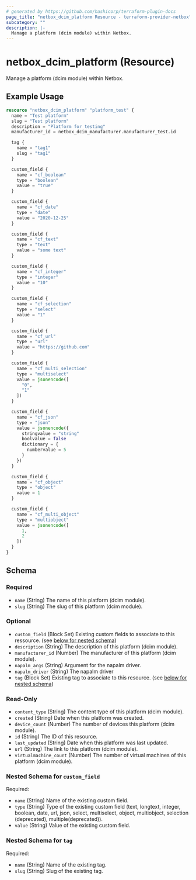 ```yaml
---
# generated by https://github.com/hashicorp/terraform-plugin-docs
page_title: "netbox_dcim_platform Resource - terraform-provider-netbox"
subcategory: ""
description: |-
  Manage a platform (dcim module) within Netbox.
---
```


# netbox_dcim_platform (Resource)

Manage a platform (dcim module) within Netbox.

## Example Usage

```terraform
resource "netbox_dcim_platform" "platform_test" {
  name = "Test platform"
  slug = "Test platform"
  description = "Platform for testing"
  manufacturer_id = netbox_dcim_manufacturer.manufacturer_test.id 

  tag {
    name = "tag1"
    slug = "tag1"
  }

  custom_field {
    name = "cf_boolean"
    type = "boolean"
    value = "true"
  }

  custom_field {
    name = "cf_date"
    type = "date"
    value = "2020-12-25"
  }

  custom_field {
    name = "cf_text"
    type = "text"
    value = "some text"
  }

  custom_field {
    name = "cf_integer"
    type = "integer"
    value = "10"
  }

  custom_field {
    name = "cf_selection"
    type = "select"
    value = "1"
  }

  custom_field {
    name = "cf_url"
    type = "url"
    value = "https://github.com"
  }

  custom_field {
    name = "cf_multi_selection"
    type = "multiselect"
    value = jsonencode([
      "0",
      "1"
    ])
  }

  custom_field {
    name = "cf_json"
    type = "json"
    value = jsonencode({
      stringvalue = "string"
      boolvalue = false
      dictionary = {
        numbervalue = 5
      }
    })
  }

  custom_field {
    name = "cf_object"
    type = "object"
    value = 1
  }

  custom_field {
    name = "cf_multi_object"
    type = "multiobject"
    value = jsonencode([
      1,
      2
    ])
  }
}
```

<!-- schema generated by tfplugindocs -->
## Schema

### Required

- `name` (String) The name of this platform (dcim module).
- `slug` (String) The slug of this platform (dcim module).

### Optional

- `custom_field` (Block Set) Existing custom fields to associate to this ressource. (see [below for nested schema](#nestedblock--custom_field))
- `description` (String) The description of this platform (dcim module).
- `manufacturer_id` (Number) The manufacturer of this platform (dcim module).
- `napalm_args` (String) Argument for the napalm driver.
- `napalm_driver` (String) The napalm driver
- `tag` (Block Set) Existing tag to associate to this resource. (see [below for nested schema](#nestedblock--tag))

### Read-Only

- `content_type` (String) The content type of this platform (dcim module).
- `created` (String) Date when this platform was created.
- `device_count` (Number) The number of devices this platform (dcim module).
- `id` (String) The ID of this resource.
- `last_updated` (String) Date when this platform was last updated.
- `url` (String) The link to this platform (dcim module).
- `virtualmachine_count` (Number) The number of virtual machines of this platform (dcim module).

<a id="nestedblock--custom_field"></a>
### Nested Schema for `custom_field`

Required:

- `name` (String) Name of the existing custom field.
- `type` (String) Type of the existing custom field (text, longtext, integer, boolean, date, url, json, select, multiselect, object, multiobject, selection (deprecated), multiple(deprecated)).
- `value` (String) Value of the existing custom field.


<a id="nestedblock--tag"></a>
### Nested Schema for `tag`

Required:

- `name` (String) Name of the existing tag.
- `slug` (String) Slug of the existing tag.


